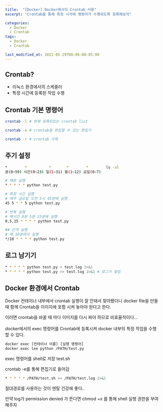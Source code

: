 ```yaml
---
title:  "[Docker] Docker에서의 Crontab 사용"
excerpt: "Crontab을 통해 특정 시각에 명령어가 수행되도록 등록해보자"

categories:
  - Docker
  - Crontab
tags:
  - Docker
  - Crontab

last_modified_at: 2021-05-29T08:06:00-05:00
---
```


## Crontab?
- 리눅스 환경에서의 스케줄러
- 특정 시간에 등록된 작업 수행

## Crontab 기본 명령어  
~~~bash
crontab -l # 현재 등록되있는 crontab list

crontab -e # crontab을 편집할 수 있는 편집기

crontab -r # crontab 삭제
~~~


## 주기 설정
~~~bash
*        *          *       *        *        ls -al 
분(0~59) 시간(0~23) 일(1~31) 월(1~12) 요일(0~7)

# 매분 실행
* * * * * python test.py

# 특정 시간 실행 
# 매주 금요일 오전 5시 45분에 실행
45 5 * * 5 python test.py

# 반복 실행 
# 매시간 0분 5분 15분에 실행
0,5,15 * * * * python test.py

## 간격 실행
# 매 10분마다 실행
*/10 * * * * python test.py
~~~

## 로그 남기기
~~~bash
* * * * * python test.py > test.log 2>&1
* * * * * python test.py >> test.log 2>&1 # 로그가 쌓임
~~~


## Docker 환경에서 Crontab
Docker 컨테이너 내부에서 crontab 실행이 잘 안돼서 찾아봤더니
docker file을 만들 때 함께 Crontab을 이미지에 포함 시켜 놓아야 된다고 한다.


이러면 crontab을 바꿀 때 마다 이미지를 다시 짜야 하므로 비효율적이다...
<br>  
docker에서의 exec 명령어를 Crontab에 등록시켜 docker 내부의 특정 작업을 수행 할 수 있다.
<br>

~~~bash
docker exec [컨테이너 이름] [실행 명령어]
docker exec lee python /PATH/test.py
~~~
exec 명령어를 shell로 저장 test.sh


crontab -e를 통해 편집기로 들어감
~~~bash
* * * * * /PATH/test.sh >> /PATH/test.log 2>&1 
~~~

절대경로를 사용하는 것이 멘탈 건강에 좋다..

만약 log가 permission denied 가 뜬다면 chmod +x 를 통해 shell 실행 권한을 부여 해주자




